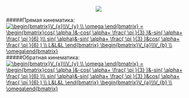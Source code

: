 <p align="center">
<img src="Base_kinematic.png">
</p>

#####Прямая кинематика:
<a href="https://www.codecogs.com/eqnedit.php?latex=\begin{bmatrix}V_{x}\\V_{y}&space;\\&space;\omega&space;\end{bmatrix}&space;=&space;\begin{bmatrix}cos(&space;\alpha&space;)&-cos(&space;\alpha&plus;&space;\frac{&space;\pi&space;}{3}&space;)&-sin(&space;\alpha&plus;&space;\frac{&space;\pi&space;}{6}&space;)\\&space;sin(&space;\alpha)&-sin(&space;\alpha&plus;&space;\frac{&space;\pi&space;}{3}&space;)&cos(&space;\alpha&plus;&space;\frac{&space;\pi&space;}{6}&space;)&space;\\&space;L&L&L&space;\end{bmatrix}&space;\begin{bmatrix}V_{x}\\V_{y}&space;\\&space;\omega\end{bmatrix}" target="_blank"><img src="https://latex.codecogs.com/gif.latex?\begin{bmatrix}V_{x}\\V_{y}&space;\\&space;\omega&space;\end{bmatrix}&space;=&space;\begin{bmatrix}cos(&space;\alpha&space;)&-cos(&space;\alpha&plus;&space;\frac{&space;\pi&space;}{3}&space;)&-sin(&space;\alpha&plus;&space;\frac{&space;\pi&space;}{6}&space;)\\&space;sin(&space;\alpha)&-sin(&space;\alpha&plus;&space;\frac{&space;\pi&space;}{3}&space;)&cos(&space;\alpha&plus;&space;\frac{&space;\pi&space;}{6}&space;)&space;\\&space;L&L&L&space;\end{bmatrix}&space;\begin{bmatrix}V_{a}\\V_{b}&space;\\&space;V_{c}\end{bmatrix}" title="\begin{bmatrix}V_{x}\\V_{y} \\ \omega \end{bmatrix} = \begin{bmatrix}cos( \alpha )&-cos( \alpha+ \frac{ \pi }{3} )&-sin( \alpha+ \frac{ \pi }{6} )\\ sin( \alpha)&-sin( \alpha+ \frac{ \pi }{3} )&cos( \alpha+ \frac{ \pi }{6} ) \\ L&L&L \end{bmatrix} \begin{bmatrix}V_{a}\\V_{b} \\ \omega\end{bmatrix}" /></a>
#####Обратная кинематика:
<a href="https://www.codecogs.com/eqnedit.php?latex=\begin{bmatrix}V_{x}\\V_{y}&space;\\&space;\omega&space;\end{bmatrix}&space;=&space;\begin{bmatrix}cos(&space;\alpha&space;)&-cos(&space;\alpha&plus;&space;\frac{&space;\pi&space;}{3}&space;)&-sin(&space;\alpha&plus;&space;\frac{&space;\pi&space;}{6}&space;)\\&space;sin(&space;\alpha)&-sin(&space;\alpha&plus;&space;\frac{&space;\pi&space;}{3}&space;)&cos(&space;\alpha&plus;&space;\frac{&space;\pi&space;}{6}&space;)&space;\\&space;L&L&L&space;\end{bmatrix}&space;\begin{bmatrix}V_{x}\\V_{y}&space;\\&space;\omega\end{bmatrix}" target="_blank"><img src="https://latex.codecogs.com/gif.latex?\begin{bmatrix}V_{a}\\V_{b}&space;\\&space;V_{c}&space;\end{bmatrix}&space;=&space;\begin{bmatrix}cos(&space;\alpha&space;)&-cos(&space;\alpha&plus;&space;\frac{&space;\pi&space;}{3}&space;)&-sin(&space;\alpha&plus;&space;\frac{&space;\pi&space;}{6}&space;)\\&space;sin(&space;\alpha)&-sin(&space;\alpha&plus;&space;\frac{&space;\pi&space;}{3}&space;)&cos(&space;\alpha&plus;&space;\frac{&space;\pi&space;}{6}&space;)&space;\\&space;L&L&L&space;\end{bmatrix}&space;\begin{bmatrix}V_{x}\\V_{y}&space;\\&space;\omega\end{bmatrix}" title="\begin{bmatrix}V_{x}\\V_{y} \\ \omega \end{bmatrix} = \begin{bmatrix}cos( \alpha )&-cos( \alpha+ \frac{ \pi }{3} )&-sin( \alpha+ \frac{ \pi }{6} )\\ sin( \alpha)&-sin( \alpha+ \frac{ \pi }{3} )&cos( \alpha+ \frac{ \pi }{6} ) \\ L&L&L \end{bmatrix} \begin{bmatrix}V_{a}\\V_{b} \\ \omega\end{bmatrix}" /></a>